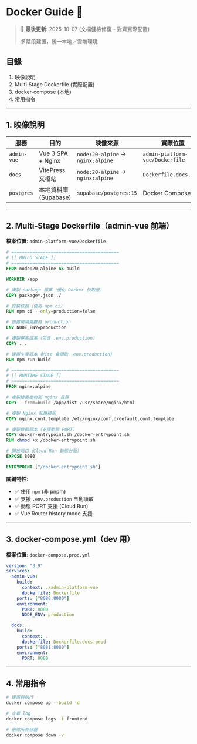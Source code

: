 # Docker Guide 🐳

> 📝 **最後更新**: 2025-10-07 (文檔健檢修復 - 對齊實際配置)
>
> 多階段建置，統一本地／雲端環境

## 目錄

1. 映像說明
2. Multi‑Stage Dockerfile (實際配置)
3. docker‑compose (本地)
4. 常用指令

---

## 1. 映像說明

| 服務          | 目的                 | 映像來源                         | 實際位置 |
|---------------|----------------------|----------------------------------|----------|
| `admin-vue`   | Vue 3 SPA + Nginx    | `node:20-alpine` → `nginx:alpine`| `admin-platform-vue/Dockerfile` |
| `docs`        | VitePress 文檔站     | `node:20-alpine` → `nginx:alpine`| `Dockerfile.docs.prod` |
| `postgres`    | 本地資料庫 (Supabase)| `supabase/postgres:15`           | Docker Compose |

---

## 2. Multi‑Stage Dockerfile（admin-vue 前端）

**檔案位置**: `admin-platform-vue/Dockerfile`

```dockerfile
# =========================================
# [[ BUILD STAGE ]]
# =========================================
FROM node:20-alpine AS build

WORKDIR /app

# 複製 package 檔案（優化 Docker 快取層）
COPY package*.json ./

# 安裝依賴（使用 npm ci）
RUN npm ci --only=production=false

# 設置環境變數為 production
ENV NODE_ENV=production

# 複製專案檔案（包含 .env.production）
COPY . .

# 建置生產版本（Vite 會讀取 .env.production）
RUN npm run build

# =========================================
# [[ RUNTIME STAGE ]]
# =========================================
FROM nginx:alpine

# 複製建置產物到 nginx 目錄
COPY --from=build /app/dist /usr/share/nginx/html

# 複製 Nginx 配置模板
COPY nginx.conf.template /etc/nginx/conf.d/default.conf.template

# 複製啟動腳本（支援動態 PORT）
COPY docker-entrypoint.sh /docker-entrypoint.sh
RUN chmod +x /docker-entrypoint.sh

# 開放端口（Cloud Run 動態分配）
EXPOSE 8080

ENTRYPOINT ["/docker-entrypoint.sh"]
```

**關鍵特性**:
- ✅ 使用 `npm` (非 pnpm)
- ✅ 支援 `.env.production` 自動讀取
- ✅ 動態 PORT 支援 (Cloud Run)
- ✅ Vue Router history mode 支援

---

## 3. docker‑compose.yml（dev 用）

**檔案位置**: `docker-compose.prod.yml`

```yaml
version: "3.9"
services:
  admin-vue:
    build:
      context: ./admin-platform-vue
      dockerfile: Dockerfile
    ports: ["8080:8080"]
    environment:
      PORT: 8080
      NODE_ENV: production

  docs:
    build:
      context: .
      dockerfile: Dockerfile.docs.prod
    ports: ["8081:8080"]
    environment:
      PORT: 8080
```

---

## 4. 常用指令

```bash
# 建置與執行
docker compose up --build -d

# 查看 log
docker compose logs -f frontend

# 刪除所有容器
docker compose down -v
```
